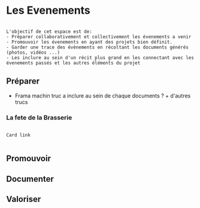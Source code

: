 # Les Evenements

```{admonition} Objectifs

L'objectif de cet espace est de: 
- Préparer collaborativement et collectivement les évenements a venir
- Promouvoir les évenements en ayant des projets bien définit.
- Garder une trace des évènements en récoltant les documents générés (photos, vidéos ...)
- Les inclure au sein d'un récit plus grand en les connectant avec les évenements passés et les autres éléments du projet 

```


## Préparer

- Frama machin truc a inclure au sein de chaque documents ? + d'autres trucs

### La fete de la Brasserie


```{note}

Card link


```




## Promouvoir




## Documenter 




## Valoriser